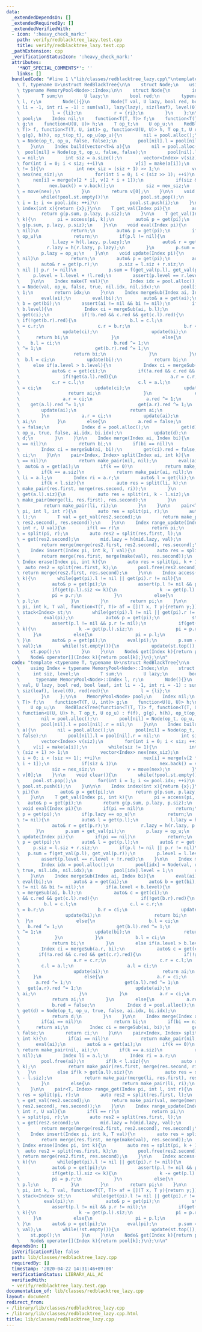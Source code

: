 ```yaml
---
data:
  _extendedDependsOn: []
  _extendedRequiredBy: []
  _extendedVerifiedWith:
  - icon: ':heavy_check_mark:'
    path: verify/redblacktree_lazy.test.cpp
    title: verify/redblacktree_lazy.test.cpp
  _pathExtension: cpp
  _verificationStatusIcon: ':heavy_check_mark:'
  attributes:
    '*NOT_SPECIAL_COMMENTS*': ''
    links: []
  bundledCode: "#line 1 \"lib/classes/redblacktree_lazy.cpp\"\ntemplate <typename\
    \ T, typename U>\nstruct RedBlackTree{\n\n    struct Node;\n    using Index =\
    \ typename MemoryPool<Node>::Index;\n\n    struct Node{\n        int siz, level;\n\
    \        T sum;\n        U lazy;\n        bool red;\n        typename MemoryPool<Node>::Index\
    \ l, r;\n        Node(){}\n        Node(T val, U lazy, bool red, bool leaf, int\
    \ li = -1, int ri = -1) : sum(val), lazy(lazy), siz(leaf), level(0), red(red){\n\
    \            l = {li};\n            r = {ri};\n        }\n    };\n\n    MemoryPool<Node>\
    \ pool;\n    Index nil;\n    function<T(T, T)> f;\n    function<T(T, U, int)>\
    \ g;\n    function<U(U, U)> h;\n    T op_t;\n    U op_u;\n    RedBlackTree(function<T(T,\
    \ T)> f, function<T(T, U, int)> g, function<U(U, U)> h, T op_t, U op_u) : f(f),\
    \ g(g), h(h), op_t(op_t), op_u(op_u){\n        nil = pool.alloc();\n        pool[nil]\
    \ = Node(op_t, op_u, false, false);\n        pool[nil].l = pool[nil].r = nil;\n\
    \    }\n\n    Index build(vector<T>& a){\n        nil = pool.alloc();\n      \
    \  pool[nil] = Node(op_t, op_u, false, false);\n        pool[nil].l = pool[nil].r\
    \ = nil;\n        int siz = a.size();\n        vector<Index> v(siz);\n       \
    \ for(int i = 0; i < siz; ++i)\n            v[i] = make(a[i]);\n        while(siz\
    \ != 1){\n            int nex_siz = (siz + 1) >> 1;\n            vector<Index>\
    \ nex(nex_siz);\n            for(int i = 0; i < (siz >> 1); ++i)\n           \
    \     nex[i] = merge(v[2 * i], v[2 * i + 1]);\n            if(siz & 1)\n     \
    \           nex.back() = v.back();\n            siz = nex_siz;\n            v\
    \ = move(nex);\n        }\n        return v[0];\n    }\n\n    void clear(){\n\
    \        while(!pool.st.empty())\n            pool.st.pop();\n        for(int\
    \ i = 1; i <= pool.idx; ++i)\n            pool.st.push(i);\n    }\n\n\n    Index\
    \ index(int x){return {x};}\n\n    T get_val(Index pi){\n        auto& p = get(pi);\n\
    \        return g(p.sum, p.lazy, p.siz);\n    }\n\n    T get_val(Index pi, int\
    \ k){\n        pi = access(pi, k);\n        auto& p = get(pi);\n        return\
    \ g(p.sum, p.lazy, p.siz);\n    }\n\n    void eval(Index pi){\n        if(pi ==\
    \ nil)\n            return;\n        auto& p = get(pi);\n        if(p.lazy ==\
    \ op_u)\n            return;\n        if(p.l != nil){\n            auto& l = get(p.l);\n\
    \            l.lazy = h(l.lazy, p.lazy);\n            auto& r = get(p.r);\n  \
    \          r.lazy = h(r.lazy, p.lazy);\n        }\n        p.sum = get_val(pi);\n\
    \        p.lazy = op_u;\n    }\n\n    void update(Index pi){\n        if(pi ==\
    \ nil)\n            return;\n        auto& p = get(pi);\n        auto& l = get(p.l);\n\
    \        auto& r = get(p.r);\n        p.siz = l.siz + r.siz;\n        if(p.l !=\
    \ nil || p.r != nil)\n            p.sum = f(get_val(p.l), get_val(p.r));\n   \
    \     p.level = l.level + !l.red;\n        assert(p.level == r.level + !r.red);\n\
    \    }\n\n    Index make(T val){\n        Index idx = pool.alloc();\n        pool[idx]\
    \ = Node(val, op_u, false, true, nil.idx, nil.idx);\n        pool[idx].level =\
    \ 1;\n        return idx;\n    }\n\n    Index mergeSub(Index ai, Index bi){\n\
    \        eval(ai);\n        eval(bi);\n        auto& a = get(ai);\n        auto&\
    \ b = get(bi);\n        assert(ai != nil && bi != nil);\n        if(a.level <\
    \ b.level){\n            Index ci = mergeSub(ai, b.l);\n            auto& c =\
    \ get(ci);\n            if(!b.red && c.red && get(c.l).red){\n               \
    \ if(!get(b.r).red){\n                    b.l = c.l;\n                    c.l\
    \ = c.r;\n                    c.r = b.r;\n                    b.r = ci;\n    \
    \                update(ci);\n                    update(bi);\n              \
    \      return bi;\n                }\n                else{\n                \
    \    b.l = ci;\n                    b.red ^= 1;\n                    get(b.l).red\
    \ ^= 1;\n                    get(b.r).red ^= 1;\n                    update(bi);\n\
    \                    return bi;\n                }\n            }\n          \
    \  b.l = ci;\n            update(bi);\n            return bi;\n        }\n   \
    \     else if(a.level > b.level){\n            Index ci = mergeSub(a.r, bi);\n\
    \            auto& c = get(ci);\n            if(!a.red && c.red && get(c.r).red){\n\
    \                if(!get(a.l).red){\n                    a.r = c.r;\n        \
    \            c.r = c.l;\n                    c.l = a.l;\n                    a.l\
    \ = ci;\n                    update(ci);\n                    update(ai);\n  \
    \                  return ai;\n                }\n                else{\n    \
    \                a.r = ci;\n                    a.red ^= 1;\n                \
    \    get(a.l).red ^= 1;\n                    get(a.r).red ^= 1;\n            \
    \        update(ai);\n                    return ai;\n                }\n    \
    \        }\n            a.r = ci;\n            update(ai);\n            return\
    \ ai;\n        }\n        else{\n            a.red = false;\n            b.red\
    \ = false;\n            Index d = pool.alloc();\n            get(d) = Node(op_t,\
    \ op_u, true, false, ai.idx, bi.idx);\n            update(d);\n            return\
    \ d;\n        }\n    }\n\n    Index merge(Index ai, Index bi){\n        if(ai\
    \ == nil)\n            return bi;\n        if(bi == nil)\n            return ai;\n\
    \        Index ci = mergeSub(ai, bi);\n        get(ci).red = false;\n        return\
    \ ci;\n    }\n\n    pair<Index, Index> split(Index ai, int k){\n        if(ai\
    \ == nil)\n            return make_pair(nil, nil);\n        eval(ai);\n      \
    \  auto& a = get(ai);\n        if(k == 0)\n            return make_pair(nil, ai);\n\
    \        if(k == a.siz)\n            return make_pair(ai, nil);\n        Index\
    \ li = a.l;\n        Index ri = a.r;\n        auto& l = get(li);\n        pool.free(ai);\n\
    \        if(k < l.siz){\n            auto res = split(li, k);\n            return\
    \ make_pair(res.first, merge(res.second, ri));\n        }\n        else if(k >\
    \ get(a.l).siz){\n            auto res = split(ri, k - l.siz);\n            return\
    \ make_pair(merge(li, res.first), res.second);\n        }\n        else{\n   \
    \         return make_pair(li, ri);\n        }\n    }\n\n    pair<T, Index> range_get(Index\
    \ pi, int l, int r){\n        auto res = split(pi, r);\n        auto res2 = split(res.first,\
    \ l);\n        T val = get_val(res2.second);\n        return make_pair(val, merge(merge(res2.first,\
    \ res2.second), res.second));\n    }\n\n    Index range_update(Index pi, int l,\
    \ int r, U val){\n        if(l == r)\n            return pi;\n        auto res\
    \ = split(pi, r);\n        auto res2 = split(res.first, l);\n        auto& mid\
    \ = get(res2.second);\n        mid.lazy = h(mid.lazy, val);\n        eval(res2.second);\n\
    \        return merge(merge(res2.first, res2.second), res.second);\n    }\n\n\
    \    Index insert(Index pi, int k, T val){\n        auto res = split(pi, k);\n\
    \        return merge(res.first, merge(make(val), res.second));\n    }\n\n   \
    \ Index erase(Index pi, int k){\n        auto res = split(pi, k + 1);\n      \
    \  auto res2 = split(res.first, k);\n        pool.free(res2.second);\n       \
    \ return merge(res2.first, res.second);\n    }\n\n    Index access(Index pi, int\
    \ k){\n        while(get(pi).l != nil || get(pi).r != nil){\n            eval(pi);\n\
    \            auto& p = get(pi);\n            assert(p.l != nil && p.r != nil);\n\
    \            if(get(p.l).siz <= k){\n                k -= get(p.l).siz;\n    \
    \            pi = p.r;\n            }\n            else{\n                pi =\
    \ p.l;\n            }\n        }\n        return pi;\n    }\n\n    void set(Index\
    \ pi, int k, T val, function<T(T, T)> af = [](T x, T y){return y;}){\n       \
    \ stack<Index> st;\n        while(get(pi).l != nil || get(pi).r != nil){\n   \
    \         eval(pi);\n            auto& p = get(pi);\n            st.push(pi);\n\
    \            assert(p.l != nil && p.r != nil);\n            if(get(p.l).siz <=\
    \ k){\n                k -= get(p.l).siz;\n                pi = p.r;\n       \
    \     }\n            else{\n                pi = p.l;\n            }\n       \
    \ }\n        auto& p = get(pi);\n        eval(pi);\n        p.sum = af(p.sum,\
    \ val);\n        while(!st.empty()){\n            update(st.top());\n        \
    \    st.pop();\n        }\n    }\n\n    Node& get(Index k){return pool[k];}\n\
    \    Node& operator[](Index k){return pool[k];}\n};\n\n"
  code: "template <typename T, typename U>\nstruct RedBlackTree{\n\n    struct Node;\n\
    \    using Index = typename MemoryPool<Node>::Index;\n\n    struct Node{\n   \
    \     int siz, level;\n        T sum;\n        U lazy;\n        bool red;\n  \
    \      typename MemoryPool<Node>::Index l, r;\n        Node(){}\n        Node(T\
    \ val, U lazy, bool red, bool leaf, int li = -1, int ri = -1) : sum(val), lazy(lazy),\
    \ siz(leaf), level(0), red(red){\n            l = {li};\n            r = {ri};\n\
    \        }\n    };\n\n    MemoryPool<Node> pool;\n    Index nil;\n    function<T(T,\
    \ T)> f;\n    function<T(T, U, int)> g;\n    function<U(U, U)> h;\n    T op_t;\n\
    \    U op_u;\n    RedBlackTree(function<T(T, T)> f, function<T(T, U, int)> g,\
    \ function<U(U, U)> h, T op_t, U op_u) : f(f), g(g), h(h), op_t(op_t), op_u(op_u){\n\
    \        nil = pool.alloc();\n        pool[nil] = Node(op_t, op_u, false, false);\n\
    \        pool[nil].l = pool[nil].r = nil;\n    }\n\n    Index build(vector<T>&\
    \ a){\n        nil = pool.alloc();\n        pool[nil] = Node(op_t, op_u, false,\
    \ false);\n        pool[nil].l = pool[nil].r = nil;\n        int siz = a.size();\n\
    \        vector<Index> v(siz);\n        for(int i = 0; i < siz; ++i)\n       \
    \     v[i] = make(a[i]);\n        while(siz != 1){\n            int nex_siz =\
    \ (siz + 1) >> 1;\n            vector<Index> nex(nex_siz);\n            for(int\
    \ i = 0; i < (siz >> 1); ++i)\n                nex[i] = merge(v[2 * i], v[2 *\
    \ i + 1]);\n            if(siz & 1)\n                nex.back() = v.back();\n\
    \            siz = nex_siz;\n            v = move(nex);\n        }\n        return\
    \ v[0];\n    }\n\n    void clear(){\n        while(!pool.st.empty())\n       \
    \     pool.st.pop();\n        for(int i = 1; i <= pool.idx; ++i)\n           \
    \ pool.st.push(i);\n    }\n\n\n    Index index(int x){return {x};}\n\n    T get_val(Index\
    \ pi){\n        auto& p = get(pi);\n        return g(p.sum, p.lazy, p.siz);\n\
    \    }\n\n    T get_val(Index pi, int k){\n        pi = access(pi, k);\n     \
    \   auto& p = get(pi);\n        return g(p.sum, p.lazy, p.siz);\n    }\n\n   \
    \ void eval(Index pi){\n        if(pi == nil)\n            return;\n        auto&\
    \ p = get(pi);\n        if(p.lazy == op_u)\n            return;\n        if(p.l\
    \ != nil){\n            auto& l = get(p.l);\n            l.lazy = h(l.lazy, p.lazy);\n\
    \            auto& r = get(p.r);\n            r.lazy = h(r.lazy, p.lazy);\n  \
    \      }\n        p.sum = get_val(pi);\n        p.lazy = op_u;\n    }\n\n    void\
    \ update(Index pi){\n        if(pi == nil)\n            return;\n        auto&\
    \ p = get(pi);\n        auto& l = get(p.l);\n        auto& r = get(p.r);\n   \
    \     p.siz = l.siz + r.siz;\n        if(p.l != nil || p.r != nil)\n         \
    \   p.sum = f(get_val(p.l), get_val(p.r));\n        p.level = l.level + !l.red;\n\
    \        assert(p.level == r.level + !r.red);\n    }\n\n    Index make(T val){\n\
    \        Index idx = pool.alloc();\n        pool[idx] = Node(val, op_u, false,\
    \ true, nil.idx, nil.idx);\n        pool[idx].level = 1;\n        return idx;\n\
    \    }\n\n    Index mergeSub(Index ai, Index bi){\n        eval(ai);\n       \
    \ eval(bi);\n        auto& a = get(ai);\n        auto& b = get(bi);\n        assert(ai\
    \ != nil && bi != nil);\n        if(a.level < b.level){\n            Index ci\
    \ = mergeSub(ai, b.l);\n            auto& c = get(ci);\n            if(!b.red\
    \ && c.red && get(c.l).red){\n                if(!get(b.r).red){\n           \
    \         b.l = c.l;\n                    c.l = c.r;\n                    c.r\
    \ = b.r;\n                    b.r = ci;\n                    update(ci);\n   \
    \                 update(bi);\n                    return bi;\n              \
    \  }\n                else{\n                    b.l = ci;\n                 \
    \   b.red ^= 1;\n                    get(b.l).red ^= 1;\n                    get(b.r).red\
    \ ^= 1;\n                    update(bi);\n                    return bi;\n   \
    \             }\n            }\n            b.l = ci;\n            update(bi);\n\
    \            return bi;\n        }\n        else if(a.level > b.level){\n    \
    \        Index ci = mergeSub(a.r, bi);\n            auto& c = get(ci);\n     \
    \       if(!a.red && c.red && get(c.r).red){\n                if(!get(a.l).red){\n\
    \                    a.r = c.r;\n                    c.r = c.l;\n            \
    \        c.l = a.l;\n                    a.l = ci;\n                    update(ci);\n\
    \                    update(ai);\n                    return ai;\n           \
    \     }\n                else{\n                    a.r = ci;\n              \
    \      a.red ^= 1;\n                    get(a.l).red ^= 1;\n                 \
    \   get(a.r).red ^= 1;\n                    update(ai);\n                    return\
    \ ai;\n                }\n            }\n            a.r = ci;\n            update(ai);\n\
    \            return ai;\n        }\n        else{\n            a.red = false;\n\
    \            b.red = false;\n            Index d = pool.alloc();\n           \
    \ get(d) = Node(op_t, op_u, true, false, ai.idx, bi.idx);\n            update(d);\n\
    \            return d;\n        }\n    }\n\n    Index merge(Index ai, Index bi){\n\
    \        if(ai == nil)\n            return bi;\n        if(bi == nil)\n      \
    \      return ai;\n        Index ci = mergeSub(ai, bi);\n        get(ci).red =\
    \ false;\n        return ci;\n    }\n\n    pair<Index, Index> split(Index ai,\
    \ int k){\n        if(ai == nil)\n            return make_pair(nil, nil);\n  \
    \      eval(ai);\n        auto& a = get(ai);\n        if(k == 0)\n           \
    \ return make_pair(nil, ai);\n        if(k == a.siz)\n            return make_pair(ai,\
    \ nil);\n        Index li = a.l;\n        Index ri = a.r;\n        auto& l = get(li);\n\
    \        pool.free(ai);\n        if(k < l.siz){\n            auto res = split(li,\
    \ k);\n            return make_pair(res.first, merge(res.second, ri));\n     \
    \   }\n        else if(k > get(a.l).siz){\n            auto res = split(ri, k\
    \ - l.siz);\n            return make_pair(merge(li, res.first), res.second);\n\
    \        }\n        else{\n            return make_pair(li, ri);\n        }\n\
    \    }\n\n    pair<T, Index> range_get(Index pi, int l, int r){\n        auto\
    \ res = split(pi, r);\n        auto res2 = split(res.first, l);\n        T val\
    \ = get_val(res2.second);\n        return make_pair(val, merge(merge(res2.first,\
    \ res2.second), res.second));\n    }\n\n    Index range_update(Index pi, int l,\
    \ int r, U val){\n        if(l == r)\n            return pi;\n        auto res\
    \ = split(pi, r);\n        auto res2 = split(res.first, l);\n        auto& mid\
    \ = get(res2.second);\n        mid.lazy = h(mid.lazy, val);\n        eval(res2.second);\n\
    \        return merge(merge(res2.first, res2.second), res.second);\n    }\n\n\
    \    Index insert(Index pi, int k, T val){\n        auto res = split(pi, k);\n\
    \        return merge(res.first, merge(make(val), res.second));\n    }\n\n   \
    \ Index erase(Index pi, int k){\n        auto res = split(pi, k + 1);\n      \
    \  auto res2 = split(res.first, k);\n        pool.free(res2.second);\n       \
    \ return merge(res2.first, res.second);\n    }\n\n    Index access(Index pi, int\
    \ k){\n        while(get(pi).l != nil || get(pi).r != nil){\n            eval(pi);\n\
    \            auto& p = get(pi);\n            assert(p.l != nil && p.r != nil);\n\
    \            if(get(p.l).siz <= k){\n                k -= get(p.l).siz;\n    \
    \            pi = p.r;\n            }\n            else{\n                pi =\
    \ p.l;\n            }\n        }\n        return pi;\n    }\n\n    void set(Index\
    \ pi, int k, T val, function<T(T, T)> af = [](T x, T y){return y;}){\n       \
    \ stack<Index> st;\n        while(get(pi).l != nil || get(pi).r != nil){\n   \
    \         eval(pi);\n            auto& p = get(pi);\n            st.push(pi);\n\
    \            assert(p.l != nil && p.r != nil);\n            if(get(p.l).siz <=\
    \ k){\n                k -= get(p.l).siz;\n                pi = p.r;\n       \
    \     }\n            else{\n                pi = p.l;\n            }\n       \
    \ }\n        auto& p = get(pi);\n        eval(pi);\n        p.sum = af(p.sum,\
    \ val);\n        while(!st.empty()){\n            update(st.top());\n        \
    \    st.pop();\n        }\n    }\n\n    Node& get(Index k){return pool[k];}\n\
    \    Node& operator[](Index k){return pool[k];}\n};\n\n"
  dependsOn: []
  isVerificationFile: false
  path: lib/classes/redblacktree_lazy.cpp
  requiredBy: []
  timestamp: '2020-04-22 14:31:46+09:00'
  verificationStatus: LIBRARY_ALL_AC
  verifiedWith:
  - verify/redblacktree_lazy.test.cpp
documentation_of: lib/classes/redblacktree_lazy.cpp
layout: document
redirect_from:
- /library/lib/classes/redblacktree_lazy.cpp
- /library/lib/classes/redblacktree_lazy.cpp.html
title: lib/classes/redblacktree_lazy.cpp
---
```


